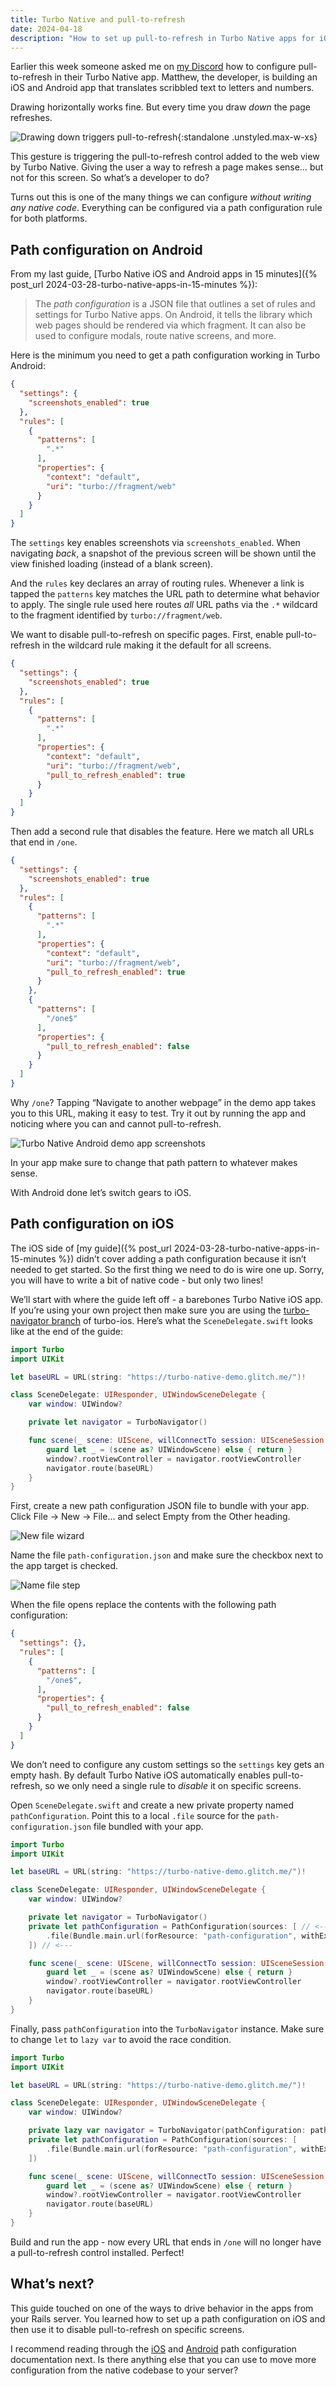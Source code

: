 ```yaml
---
title: Turbo Native and pull-to-refresh
date: 2024-04-18
description: "How to set up pull-to-refresh in Turbo Native apps for iOS and Android via path configuration rules."
---
```


Earlier this week someone asked me on [my Discord](https://discord.gg/EE6yKspVWr) how to configure pull-to-refresh in their Turbo Native app. Matthew, the developer, is building an iOS and Android app that translates scribbled text to letters and numbers.

Drawing horizontally works fine. But every time you draw *down* the page refreshes.

![Drawing down triggers pull-to-refresh](/assets/images/turbo-native-pull-to-refresh/pull-to-refresh.gif){:standalone .unstyled.max-w-xs}

This gesture is triggering the pull-to-refresh control added to the web view by Turbo Native. Giving the user a way to refresh a page makes sense… but not for this screen. So what’s a developer to do?

Turns out this is one of the many things we can configure *without writing any native code*. Everything can be configured via a path configuration rule for both platforms.

## Path configuration on Android

From my last guide, [Turbo Native iOS and Android apps in 15 minutes]({% post_url 2024-03-28-turbo-native-apps-in-15-minutes %}):

> The *path configuration* is a JSON file that outlines a set of rules and settings for Turbo Native apps. On Android, it tells the library which web pages should be rendered via which fragment. It can also be used to configure modals, route native screens, and more.

Here is the minimum you need to get a path configuration working in Turbo Android:

```json
{
  "settings": {
    "screenshots_enabled": true
  },
  "rules": [
    {
      "patterns": [
        ".*"
      ],
      "properties": {
        "context": "default",
        "uri": "turbo://fragment/web"
      }
    }
  ]
}
```

The `settings` key enables screenshots via `screenshots_enabled`. When navigating *back*, a snapshot of the previous screen will be shown until the view finished loading (instead of a blank screen).

And the `rules` key declares an array of routing rules. Whenever a link is tapped the `patterns` key matches the URL path to determine what behavior to apply. The single rule used here routes *all* URL paths via the `.*` wildcard to the fragment identified by `turbo://fragment/web`.

We want to disable pull-to-refresh on specific pages. First, enable pull-to-refresh in the wildcard rule making it the default for all screens.

```json
{
  "settings": {
    "screenshots_enabled": true
  },
  "rules": [
    {
      "patterns": [
        ".*"
      ],
      "properties": {
        "context": "default",
        "uri": "turbo://fragment/web",
        "pull_to_refresh_enabled": true
      }
    }
  ]
}
```

Then add a second rule that disables the feature. Here we match all URLs that end in `/one`.

```json
{
  "settings": {
    "screenshots_enabled": true
  },
  "rules": [
    {
      "patterns": [
        ".*"
      ],
      "properties": {
        "context": "default",
        "uri": "turbo://fragment/web",
        "pull_to_refresh_enabled": true
      }
    },
    {
      "patterns": [
        "/one$"
      ],
      "properties": {
        "pull_to_refresh_enabled": false
      }
    }
  ]
}
```

Why `/one`? Tapping “Navigate to another webpage” in the demo app takes you to this URL, making it easy to test. Try it out by running the app and noticing where you can and cannot pull-to-refresh.

![Turbo Native Android demo app screenshots](/assets/images/turbo-native-pull-to-refresh/turbo-native-android-demo.png)

In your app make sure to change that path pattern to whatever makes sense.

With Android done let’s switch gears to iOS.

## Path configuration on iOS

The iOS side of [my guide]({% post_url 2024-03-28-turbo-native-apps-in-15-minutes %}) didn’t cover adding a path configuration because it isn’t needed to get started. So the first thing we need to do is wire one up. Sorry, you will have to write a bit of native code - but only two lines!

We’ll start with where the guide left off - a barebones Turbo Native iOS app. If you’re using your own project then make sure you are using the [turbo-navigator branch](https://github.com/hotwired/turbo-ios/pull/158) of turbo-ios. Here’s what the `SceneDelegate.swift` looks like at the end of the guide:

```swift
import Turbo
import UIKit

let baseURL = URL(string: "https://turbo-native-demo.glitch.me/")!

class SceneDelegate: UIResponder, UIWindowSceneDelegate {
    var window: UIWindow?

    private let navigator = TurboNavigator()

    func scene(_ scene: UIScene, willConnectTo session: UISceneSession, options connectionOptions: UIScene.ConnectionOptions) {
        guard let _ = (scene as? UIWindowScene) else { return }
        window?.rootViewController = navigator.rootViewController
        navigator.route(baseURL)
    }
}
```

First, create a new path configuration JSON file to bundle with your app. Click File → New → File… and select Empty from the Other heading.

![New file wizard](/assets/images/turbo-native-pull-to-refresh/new-file-wizard.png)

Name the file `path-configuration.json` and make sure the checkbox next to the app target is checked.

![Name file step](/assets/images/turbo-native-pull-to-refresh/name-file-step.png) 

When the file opens replace the contents with the following path configuration:

```json
{
  "settings": {},
  "rules": [
    {
      "patterns": [
        "/one$",
      ],
      "properties": {
        "pull_to_refresh_enabled": false
      }
    }
  ]
}
```

We don’t need to configure any custom settings so the `settings` key gets an empty hash. By default Turbo Native iOS automatically enables pull-to-refresh, so we only need a single rule to *disable* it on specific screens.

Open `SceneDelegate.swift` and create a new private property named `pathConfiguration`. Point this to a local `.file` source for the `path-configuration.json` file bundled with your app.

```swift
import Turbo
import UIKit

let baseURL = URL(string: "https://turbo-native-demo.glitch.me/")!

class SceneDelegate: UIResponder, UIWindowSceneDelegate {
    var window: UIWindow?

    private let navigator = TurboNavigator()
    private let pathConfiguration = PathConfiguration(sources: [ // <---
        .file(Bundle.main.url(forResource: "path-configuration", withExtension: "json")!) // <---
    ]) // <---

    func scene(_ scene: UIScene, willConnectTo session: UISceneSession, options connectionOptions: UIScene.ConnectionOptions) {
        guard let _ = (scene as? UIWindowScene) else { return }
        window?.rootViewController = navigator.rootViewController
        navigator.route(baseURL)
    }
}
```

Finally, pass `pathConfiguration` into the `TurboNavigator` instance. Make sure to change `let` to `lazy var` to avoid the race condition.

```swift
import Turbo
import UIKit

let baseURL = URL(string: "https://turbo-native-demo.glitch.me/")!

class SceneDelegate: UIResponder, UIWindowSceneDelegate {
    var window: UIWindow?

    private lazy var navigator = TurboNavigator(pathConfiguration: pathConfiguration) // <---
    private let pathConfiguration = PathConfiguration(sources: [
        .file(Bundle.main.url(forResource: "path-configuration", withExtension: "json")!)
    ])

    func scene(_ scene: UIScene, willConnectTo session: UISceneSession, options connectionOptions: UIScene.ConnectionOptions) {
        guard let _ = (scene as? UIWindowScene) else { return }
        window?.rootViewController = navigator.rootViewController
        navigator.route(baseURL)
    }
}
```

Build and run the app - now every URL that ends in `/one` will no longer have a pull-to-refresh control installed. Perfect!

## What’s next?

This guide touched on one of the ways to drive behavior in the apps from your Rails server. You learned how to set up a path configuration on iOS and then use it to disable pull-to-refresh on specific screens.

I recommend reading through the [iOS](https://github.com/hotwired/turbo-ios/blob/main/Docs/PathConfiguration.md) and [Android](https://github.com/hotwired/turbo-android/blob/main/docs/PATH-CONFIGURATION.md) path configuration documentation next. Is there anything else that you can use to move more configuration from the native codebase to your server?
